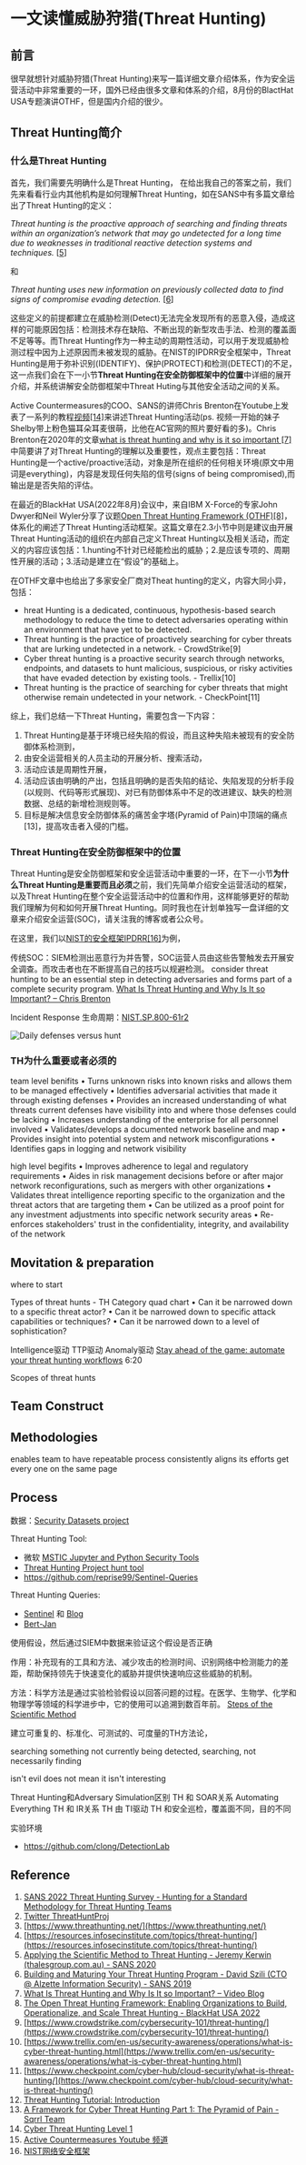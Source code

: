 # 一文读懂威胁狩猎(Threat Hunting)

## 前言

很早就想针对威胁狩猎(Threat Hunting)来写一篇详细文章介绍体系，作为安全运营活动中非常重要的一环，国外已经由很多文章和体系的介绍，8月份的BlactHat USA专题演讲OTHF，但是国内介绍的很少。

## Threat Hunting简介

### 什么是Threat Hunting

首先，我们需要先明确什么是Threat Hunting， 在给出我自己的答案之前，我们先来看看行业内其他机构是如何理解Threat Hunting，如在SANS中有多篇文章给出了Threat Hunting的定义：

*Threat hunting is the proactive approach of searching and finding threats within an organization’s network that may go undetected for a long time due to weaknesses in traditional reactive detection systems and techniques.* [[5](https://www.sans.org/white-papers/39610/)]

和

*Threat hunting uses new information on previously collected data to find signs of compromise evading detection.* [[6](https://www.sans.org/white-papers/39025/)]


这些定义的前提都建立在威胁检测(Detect)无法完全发现所有的恶意入侵，造成这样的可能原因包括：检测技术存在缺陷、不断出现的新型攻击手法、检测的覆盖面不足等等。而Threat Hunting作为一种主动的周期性活动，可以用于发现威胁检测过程中因为上述原因而未被发现的威胁。在NIST的IPDRR安全框架中，Threat Hunting是用于弥补识别(IDENTIFY)、保护(PROTECT)和检测(DETECT)的不足，这一点我们会在下一小节**Threat Hunting在安全防御框架中的位置**中详细的展开介绍，并系统讲解安全防御框架中Threat Huting与其他安全活动之间的关系。

Active Countermeasures的COO、SANS的讲师Chris Brenton在Youtube上发表了一系列的教程[视频[14]](https://www.youtube.com/watch?v=lt1ld62Fids)来讲述Threat Hunting活动(ps. 视频一开始的妹子Shelby带上粉色猫耳朵耳麦很萌，比他在AC官网的照片要好看的多)。Chris Brenton在2020年的文章[what is threat hunting and why is it so important [7]](https://www.activecountermeasures.com/what-is-threat-hunting-and-why-is-it-so-important-video-blog/)中简要讲了对Threat Hunting的理解以及重要性，观点主要包括：Threat Hunting是一个active/proactive活动，对象是所在组织的任何相关环境(原文中用词是everything)，内容是发现任何失陷的信号(signs of being compromised),而输出是是否失陷的评估。

在最近的BlackHat USA(2022年8月)会议中，来自IBM X-Force的专家John Dwyer和Neil Wyler分享了议题[Open Threat Hunting Framework (OTHF)[8]](https://www.blackhat.com/us-22/briefings/schedule/#the-open-threat-hunting-framework-enabling-organizations-to-build-operationalize-and-scale-threat-hunting-26702)，体系化的阐述了Threat Hunting活动框架。这篇文章在2.3小节中则是建议由开展Threat Hunting活动的组织在内部自己定义Threat Hunting以及相关活动，而定义的内容应该包括：1.hunting不针对已经能检出的威胁；2.是应该专项的、周期性开展的活动；3.活动是建立在“假设”的基础上。

在OTHF文章中也给出了多家安全厂商对Theat hunting的定义，内容大同小异，包括：

- hreat Hunting is a dedicated, continuous, hypothesis-based search methodology to reduce the time to detect adversaries operating within an environment that have yet to be detected.
- Threat hunting is the practice of proactively searching for cyber threats that are lurking undetected in a network. - CrowdStrike[9]
- Cyber threat hunting is a proactive security search through networks, endpoints, and datasets to hunt malicious, suspicious, or risky activities that have evaded detection by existing tools. - Trellix[10]
- Threat hunting is the practice of searching for cyber threats that might otherwise remain undetected in your network. - CheckPoint[11]

综上，我们总结一下Threat Hunting，需要包含一下内容：

1. Threat Hunting是基于环境已经失陷的假设，而且这种失陷未被现有的安全防御体系检测到，
2. 由安全运营相关的人员主动的开展分析、搜索活动，
3. 活动应该是周期性开展，
4. 活动应该由明确的产出，包括且明确的是否失陷的结论、失陷发现的分析手段(以规则、代码等形式展现)、对已有防御体系中不足的改进建议、缺失的检测数据、总结的新增检测规则等。
5. 目标是解决信息安全防御体系的痛苦金字塔(Pyramid of Pain)中顶端的痛点[13]，提高攻击者入侵的门槛。

### Threat Hunting在安全防御框架中的位置

Threat Hunting是安全防御框架和安全运营活动中重要的一环，在下一小节**为什么Threat Hunting是重要而且必须**之前，我们先简单介绍安全运营活动的框架，以及Threat Hunting在整个安全运营活动中的位置和作用，这样能够更好的帮助我们理解为何和如何开展Threat Hunting。同时我也在计划单独写一盘详细的文章来介绍安全运营(SOC)，请关注我的博客或者公众号。

在这里，我们以[NIST的安全框架IPDRR[16]](https://www.nist.gov/cyberframework)为例，

传统SOC：SIEM检测出恶意行为并告警，SOC运营人员由这些告警触发去开展安全调查。而攻击者也在不断提高自己的技巧以规避检测。
consider threat hunting to be an essential step in detecting adversaries and forms part of a complete security program. [What Is Threat Hunting and Why Is It so Important? – Chris Brenton](https://www.activecountermeasures.com/what-is-threat-hunting-and-why-is-it-so-important-video-blog/)

Incident Response 生命周期：[NIST.SP.800-61r2](https://nvlpubs.nist.gov/nistpubs/SpecialPublications/NIST.SP.800-61r2.pdf)

![Daily defenses versus hunt](image/daily-defenses-versus-hunts.png)



### TH为什么重要或者必须的

team level benifits
• Turns unknown risks into known risks and allows them to be managed effectively
• Identifies adversarial activities that made it through existing defenses
• Provides an increased understanding of what threats current defenses have visibility into and where those defenses could be lacking
• Increases understanding of the enterprise for all personnel involved
• Validates/develops a documented network baseline and map
• Provides insight into potential system and network misconfigurations
• Identifies gaps in logging and network visibility

high level begifits
• Improves adherence to legal and regulatory requirements
• Aides in risk management decisions before or after major network reconfigurations, such as mergers with other organizations
• Validates threat intelligence reporting specific to the organization and the threat actors that are targeting them
• Can be utilized as a proof point for any investment adjustments into specific network security areas
• Re-enforces stakeholders' trust in the confidentiality, integrity, and availability of the network


## Movitation & preparation

where to start

Types of threat hunts - TH Category quad chart
• Can it be narrowed down to a specific threat actor?
• Can it be narrowed down to specific attack capabilities or techniques?
• Can it be narrowed down to a level of sophistication?


Intelligence驱动
TTP驱动
Anomaly驱动
[Stay ahead of the game: automate your threat hunting workflows](https://www.youtube.com/watch?v=UEwplUM5GlU)  6:20


Scopes of threat hunts


## Team Construct


## Methodologies

enables team to have repeatable process
consistently aligns its efforts
get every one on the same page

## Process

数据：[Security Datasets project](https://securitydatasets.com/)

Threat Hunting Tool:
- 微软 [MSTIC Jupyter and Python Security Tools](https://github.com/microsoft/msticpy)
- [Threat Hunting Project hunt tool](https://github.com/ThreatHuntingProject/hunter)
- https://github.com/reprise99/Sentinel-Queries

Threat Hunting Queries:
- [Sentinel](https://github.com/DanielChronlund/DCSecurityOperations) 和 [Blog](https://danielchronlund.com/2022/10/03/sentinel-hunting-query-pack-dcsecurityoperations/)
- [Bert-Jan](https://github.com/Bert-JanP/Hunting-Queries-Detection-Rules)

使用假设，然后通过SIEM中数据来验证这个假设是否正确

作用：补充现有的工具和方法、减少攻击的检测时间、识别网络中检测能力的差距，帮助保持领先于快速变化的威胁并提供快速响应这些威胁的机制。

方法：科学方法是通过实验检验假设以回答问题的过程。在医学、生物学、化学和物理学等领域的科学进步中，它的使用可以追溯到数百年前。
[Steps of the Scientific Method](https://www.sciencebuddies.org/science-fair-projects/science-fair/steps-of-the-scientific-method)


建立可重复的、标准化、可测试的、可度量的TH方法论，

searching something not currently being detected,  searching, not necessarily finding

isn't evil does not mean it isn't interesting


Threat Hunting和Adversary Simulation区别
TH 和 SOAR关系  Automating Everything
TH 和 IR关系
TH 由 TI驱动
TH 和安全巡检，覆盖面不同，目的不同


实验环境

- https://github.com/clong/DetectionLab

## Reference

1. [SANS 2022 Threat Hunting Survey - Hunting for a Standard Methodology for Threat Hunting Teams](https://www.youtube.com/watch?v=n29whvCuwhc)
2. [Twitter ThreatHuntProj](https://twitter.com/ThreatHuntProj)
3. [https://www.threathunting.net/](https://www.threathunting.net/)
4. [https://resources.infosecinstitute.com/topics/threat-hunting/](https://resources.infosecinstitute.com/topics/threat-hunting/)
5. [Applying the Scientific Method to Threat Hunting - Jeremy Kerwin (thalesgroup.com.au) - SANS 2020](https://www.sans.org/white-papers/39610/)
6. [Building and Maturing Your Threat Hunting Program - David Szili (CTO @ Alzette Information Security) - SANS 2019](https://www.sans.org/white-papers/39025/)
7. [What Is Threat Hunting and Why Is It so Important? – Video Blog](https://www.activecountermeasures.com/what-is-threat-hunting-and-why-is-it-so-important-video-blog/)
8. [The Open Threat Hunting Framework: Enabling Organizations to Build, Operationalize, and Scale Threat Hunting - BlackHat USA 2022](https://www.blackhat.com/us-22/briefings/schedule/#the-open-threat-hunting-framework-enabling-organizations-to-build-operationalize-and-scale-threat-hunting-26702)
9. [https://www.crowdstrike.com/cybersecurity-101/threat-hunting/](https://www.crowdstrike.com/cybersecurity-101/threat-hunting/)
10. [https://www.trellix.com/en-us/security-awareness/operations/what-is-cyber-threat-hunting.html](https://www.trellix.com/en-us/security-awareness/operations/what-is-cyber-threat-hunting.html)
11. [https://www.checkpoint.com/cyber-hub/cloud-security/what-is-threat-hunting/](https://www.checkpoint.com/cyber-hub/cloud-security/what-is-threat-hunting/)
12. [Threat Hunting Tutorial: Introduction](https://www.youtube.com/watch?v=qrZsc5IkchI)
13. [A Framework for Cyber Threat Hunting Part 1: The Pyramid of Pain - Sqrrl Team](https://www.threathunting.net/files/A%20Framework%20for%20Cyber%20Threat%20Hunting%20Part%201_%20The%20Pyramid%20of%20Pain%20_%20Sqrrl.pdf)
14. [Cyber Threat Hunting Level 1](https://www.youtube.com/watch?v=lt1ld62Fids)
15. [Active Countermeasures Youtube 频道](https://www.youtube.com/c/ActiveCountermeasures)
16. [NIST网络安全框架](https://www.nist.gov/cyberframework)